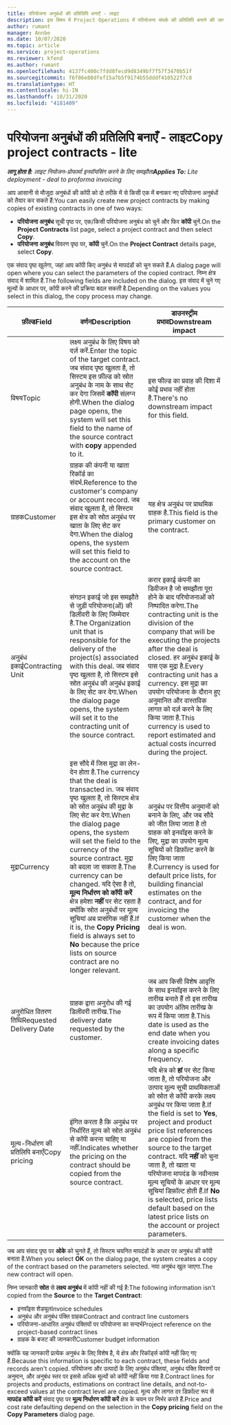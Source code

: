 ```yaml
---
title: परियोजना अनुबंधों की प्रतिलिपि बनाएँ - लाइट
description: इस विषय में Project Operations में परियोजना संपर्क की प्रतिलिपि बनाने की जानकारी दी गई है.
author: rumant
manager: Annbe
ms.date: 10/07/2020
ms.topic: article
ms.service: project-operations
ms.reviewer: kfend
ms.author: rumant
ms.openlocfilehash: 4137fc400c7fdd8fecd9d8349bf7f57f3470b51f
ms.sourcegitcommit: f6f86e80dfef15a7b5f9174b55dddf410522f7c8
ms.translationtype: HT
ms.contentlocale: hi-IN
ms.lasthandoff: 10/31/2020
ms.locfileid: "4181409"
---
```

# <a name="copy-project-contracts---lite"></a><span data-ttu-id="3e2a0-103">परियोजना अनुबंधों की प्रतिलिपि बनाएँ - लाइट</span><span class="sxs-lookup"><span data-stu-id="3e2a0-103">Copy project contracts - lite</span></span>

<span data-ttu-id="3e2a0-104">_**लागू होता है:** लाइट नियोजन-प्रोफार्मा इनवॉयसिंग करने के लिए समझौता_</span><span class="sxs-lookup"><span data-stu-id="3e2a0-104">_**Applies To:** Lite deployment - deal to proforma invoicing_</span></span>

<span data-ttu-id="3e2a0-105">आप आसानी से मौजूदा अनुबंधों की कॉपी को दो तरीके में से किसी एक में बनाकर नए परियोजना अनुबंधों को तैयार कर सकते हैं:</span><span class="sxs-lookup"><span data-stu-id="3e2a0-105">You can easily create new project contracts by making copies of existing contracts in one of two ways:</span></span> 

  - <span data-ttu-id="3e2a0-106">**परियोजना अनुबंध** सूची पृष्ठ पर, एक/किसी परियोजना अनुबंध को चुनें और फिर **कॉपी** चुनें.</span><span class="sxs-lookup"><span data-stu-id="3e2a0-106">On the **Project Contracts** list page, select a project contract and then select **Copy**.</span></span>
  - <span data-ttu-id="3e2a0-107">**परियोजना अनुबंध** विवरण पृष्ठ पर, **कॉपी** चुनें.</span><span class="sxs-lookup"><span data-stu-id="3e2a0-107">On the **Project Contract** details page, select **Copy**.</span></span>

<span data-ttu-id="3e2a0-108">एक संवाद पृष्ठ खुलेगा, जहां आप कॉपी किए अनुबंध से मापदंडों को चुन सकते हैं.</span><span class="sxs-lookup"><span data-stu-id="3e2a0-108">A dialog page will open where you can select the parameters of the copied contract.</span></span> <span data-ttu-id="3e2a0-109">निम्न क्षेत्र संवाद में शामिल हैं.</span><span class="sxs-lookup"><span data-stu-id="3e2a0-109">The following fields are included on the dialog.</span></span> <span data-ttu-id="3e2a0-110">इस संवाद में चुने गए मूल्यों के आधार पर, कॉपी करने की प्रक्रिया बदल सकती है.</span><span class="sxs-lookup"><span data-stu-id="3e2a0-110">Depending on the values you select in this dialog, the copy process may change.</span></span>

| <span data-ttu-id="3e2a0-111">**फ़ील्ड**</span><span class="sxs-lookup"><span data-stu-id="3e2a0-111">**Field**</span></span> | <span data-ttu-id="3e2a0-112">**वर्णन**</span><span class="sxs-lookup"><span data-stu-id="3e2a0-112">**Description**</span></span> | <span data-ttu-id="3e2a0-113">**डाउनस्ट्रीम प्रभाव**</span><span class="sxs-lookup"><span data-stu-id="3e2a0-113">**Downstream impact**</span></span> |
| --- | --- | --- |
| <span data-ttu-id="3e2a0-114">विषय</span><span class="sxs-lookup"><span data-stu-id="3e2a0-114">Topic</span></span> | <span data-ttu-id="3e2a0-115">लक्ष्य अनुबंध के लिए विषय को दर्ज़ करें.</span><span class="sxs-lookup"><span data-stu-id="3e2a0-115">Enter the topic of the target contract.</span></span> <span data-ttu-id="3e2a0-116">जब संवाद पृष्ठ खुलता है, तो सिस्टम इस फ़ील्ड को स्रोत अनुबंध के नाम के साथ सेट कर देगा जिसमें **कॉपी** संलग्न होगी.</span><span class="sxs-lookup"><span data-stu-id="3e2a0-116">When the dialog page opens, the system will set this field to the name of the source contract with **copy** appended to it.</span></span> | <span data-ttu-id="3e2a0-117">इस फील्ड का प्रवाह की दिशा में कोई प्रभाव नहीं होता है.</span><span class="sxs-lookup"><span data-stu-id="3e2a0-117">There's no downstream impact for this field.</span></span> |
| <span data-ttu-id="3e2a0-118">ग्राहक</span><span class="sxs-lookup"><span data-stu-id="3e2a0-118">Customer</span></span> | <span data-ttu-id="3e2a0-119">ग्राहक की कंपनी या खाता रिकॉर्ड का संदर्भ.</span><span class="sxs-lookup"><span data-stu-id="3e2a0-119">Reference to the customer's company or account record.</span></span> <span data-ttu-id="3e2a0-120">जब संवाद खुलता है, तो सिस्टम इस क्षेत्र को स्रोत अनुबंध पर खाता के लिए सेट कर देगा.</span><span class="sxs-lookup"><span data-stu-id="3e2a0-120">When the dialog opens, the system will set this field to the account on the source contract.</span></span> | <span data-ttu-id="3e2a0-121">यह क्षेत्र अनुबंध पर प्राथमिक ग्राहक है.</span><span class="sxs-lookup"><span data-stu-id="3e2a0-121">This field is the primary customer on the contract.</span></span> |
| <span data-ttu-id="3e2a0-122">अनुबंध इकाई</span><span class="sxs-lookup"><span data-stu-id="3e2a0-122">Contracting Unit</span></span> | <span data-ttu-id="3e2a0-123">संगठन इकाई जो इस समझौते से जुड़ी परियोजना(ओं) की डिलीवरी के लिए जिम्मेदार है.</span><span class="sxs-lookup"><span data-stu-id="3e2a0-123">The Organization unit that is responsible for the delivery of the project(s) associated with this deal.</span></span> <span data-ttu-id="3e2a0-124">जब संवाद पृष्ठ खुलता है, तो सिस्टम इसे स्रोत अनुबंध की अनुबंध इकाई के लिए सेट कर देगा.</span><span class="sxs-lookup"><span data-stu-id="3e2a0-124">When the dialog page opens, the system will set it to the contracting unit of the source contract.</span></span> | <span data-ttu-id="3e2a0-125">करार इकाई कंपनी का डिवीजन है जो समझौता पूरा होने के बाद परियोजनाओं को निष्पादित करेगा.</span><span class="sxs-lookup"><span data-stu-id="3e2a0-125">The contracting unit is the division of the company that will be executing the projects after the deal is closed.</span></span> <span data-ttu-id="3e2a0-126">हर अनुबंध इकाई के पास एक मुद्रा है.</span><span class="sxs-lookup"><span data-stu-id="3e2a0-126">Every contracting unit has a currency.</span></span> <span data-ttu-id="3e2a0-127">इस मुद्रा का उपयोग परियोजना के दौरान हुए अनुमानित और वास्तविक लागत को दर्ज़ करने के लिए किया जाता है.</span><span class="sxs-lookup"><span data-stu-id="3e2a0-127">This currency is used to report estimated and actual costs incurred during the project.</span></span> |
| <span data-ttu-id="3e2a0-128">मुद्रा</span><span class="sxs-lookup"><span data-stu-id="3e2a0-128">Currency</span></span> | <span data-ttu-id="3e2a0-129">इस सौदे में जिस मुद्रा का लेन-देन होता है.</span><span class="sxs-lookup"><span data-stu-id="3e2a0-129">The currency that the deal is transacted in.</span></span> <span data-ttu-id="3e2a0-130">जब संवाद पृष्ठ खुलता है, तो सिस्टम क्षेत्र को स्रोत अनुबंध की मुद्रा के लिए सेट कर देगा.</span><span class="sxs-lookup"><span data-stu-id="3e2a0-130">When the dialog page opens, the system will set the field to the currency of the source contract.</span></span> <span data-ttu-id="3e2a0-131">मुद्रा को बदला जा सकता है.</span><span class="sxs-lookup"><span data-stu-id="3e2a0-131">The currency can be changed.</span></span> <span data-ttu-id="3e2a0-132">यदि ऐसा है तो, **मूल्य निर्धारण को कॉपी करें** क्षेत्र हमेशा **नहीं** पर सेट रहता है क्योंकि स्रोत अनुबंधों पर मूल्य सूचियां अब प्रासंगिक नहीं हैं.</span><span class="sxs-lookup"><span data-stu-id="3e2a0-132">If it is, the **Copy Pricing** field is always set to **No** because the price lists on source contract are no longer relevant.</span></span> | <span data-ttu-id="3e2a0-133">अनुबंध पर वित्तीय अनुमानों को बनाने के लिए, और जब सौदे को जीत लिया जाता है तो ग्राहक को इनवॉइस करने के लिए, मुद्रा का उपयोग मूल्य सूचियों को डिफ़ॉल्ट करने के लिए किया जाता है.</span><span class="sxs-lookup"><span data-stu-id="3e2a0-133">Currency is used for default price lists, for building financial estimates on the contract, and for invoicing the customer when the deal is won.</span></span> |
| <span data-ttu-id="3e2a0-134">अनुरोधित वितरण तिथि</span><span class="sxs-lookup"><span data-stu-id="3e2a0-134">Requested Delivery Date</span></span> | <span data-ttu-id="3e2a0-135">ग्राहक द्वारा अनुरोध की गई डिलीवरी तारीख.</span><span class="sxs-lookup"><span data-stu-id="3e2a0-135">The delivery date requested by the customer.</span></span> | <span data-ttu-id="3e2a0-136">जब आप किसी विशेष आवृत्ति के साथ इनवॉइस करने के लिए तारीख बनाते हैं तो इस तारीख का उपयोग अंतिम तारीख के रूप में किया जाता है.</span><span class="sxs-lookup"><span data-stu-id="3e2a0-136">This date is used as the end date when you create invoicing dates along a specific frequency.</span></span> |
| <span data-ttu-id="3e2a0-137">मूल्य-निर्धारण की प्रतिलिपि बनाएँ</span><span class="sxs-lookup"><span data-stu-id="3e2a0-137">Copy pricing</span></span> | <span data-ttu-id="3e2a0-138">इंगित करता है कि अनुबंध पर निर्धारित मूल्य को स्रोत अनुबंध से कॉपी करना चाहिए या नहीं.</span><span class="sxs-lookup"><span data-stu-id="3e2a0-138">Indicates whether the pricing on the contract should be copied from the source contract.</span></span> | <span data-ttu-id="3e2a0-139">यदि क्षेत्र को **हां** पर सेट किया जाता है, तो परियोजना और उत्पाद मूल्य सूची प्राथमिकताओं को स्रोत से कॉपी करके लक्ष्य अनुबंध पर किया जाता है.</span><span class="sxs-lookup"><span data-stu-id="3e2a0-139">If the field is set to **Yes**, project and product price list references are copied from the source to the target contract.</span></span> <span data-ttu-id="3e2a0-140">यदि **नहीं** को चुना जाता है, तो खाता या परियोजना मापदंड के नवीनतम मूल्य सूचियों के आधार पर मूल्य सूचियां डिफ़ॉल्ट होती हैं.</span><span class="sxs-lookup"><span data-stu-id="3e2a0-140">If **No** is selected, price lists default based on the latest price lists on the account or project parameters.</span></span> |

<span data-ttu-id="3e2a0-141">जब आप संवाद पृष्ठ पर **ओके** को चुनते हैं, तो सिस्टम चयनित मापदंडों के आधार पर अनुबंध की कॉपी बनाता है.</span><span class="sxs-lookup"><span data-stu-id="3e2a0-141">When you select **OK** on the dialog page, the system creates a copy of the contract based on the parameters selected.</span></span> <span data-ttu-id="3e2a0-142">नया अनुबंध खुल जाएगा.</span><span class="sxs-lookup"><span data-stu-id="3e2a0-142">The new contract will open.</span></span>

<span data-ttu-id="3e2a0-143">निम्न जानकारी **स्रोत** से **लक्ष्य अनुबंध** में कॉपी नहीं की गई है:</span><span class="sxs-lookup"><span data-stu-id="3e2a0-143">The following information isn't copied from the **Source** to the **Target Contract**:</span></span>

  - <span data-ttu-id="3e2a0-144">इनवॉइस शेड्यूल</span><span class="sxs-lookup"><span data-stu-id="3e2a0-144">Invoice schedules</span></span>
  - <span data-ttu-id="3e2a0-145">अनुबंध और अनुबंध पंक्ति ग्राहक</span><span class="sxs-lookup"><span data-stu-id="3e2a0-145">Contract and contract line customers</span></span>
  - <span data-ttu-id="3e2a0-146">परियोजना-आधारित अनुबंध पंक्तियों पर परियोजना का सन्दर्भ</span><span class="sxs-lookup"><span data-stu-id="3e2a0-146">Project reference on the project-based contract lines</span></span>
  - <span data-ttu-id="3e2a0-147">ग्राहक के बजट की जानकारी</span><span class="sxs-lookup"><span data-stu-id="3e2a0-147">Customer budget information</span></span>

<span data-ttu-id="3e2a0-148">क्योंकि यह जानकारी प्रत्येक अनुबंध के लिए विशेष है, ये क्षेत्र और रिकॉर्ड्स कॉपी नहीं किए गए हैं.</span><span class="sxs-lookup"><span data-stu-id="3e2a0-148">Because this information is specific to each contract, these fields and records aren't copied.</span></span> <span data-ttu-id="3e2a0-149">परियोजना और उत्पादों के लिए अनुबंध पंक्तियां, अनुबंध पंक्ति विवरणों पर अनुमान, और अनुबंध स्तर पर इससे अधिक मूल्यों को कॉपी नहीं किया गया है.</span><span class="sxs-lookup"><span data-stu-id="3e2a0-149">Contract lines for projects and products, estimations on contract line details, and not-to-exceed values at the contract level are copied.</span></span> <span data-ttu-id="3e2a0-150">मूल्य और लागत दर डिफ़ॉल्ट रूप से **मापदंड कॉपी करें** संवाद पृष्ठ पर **मूल्य निर्धारण कॉपी करें** क्षेत्र के चयन पर निर्भर करते हैं.</span><span class="sxs-lookup"><span data-stu-id="3e2a0-150">Price and cost rate defaulting depend on the selection in the **Copy pricing** field on the **Copy Parameters** dialog page.</span></span>
